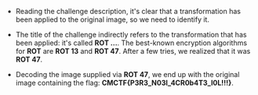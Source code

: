 - Reading the challenge description, it's clear that a transformation has been applied to the original image, so we need to identify it.

- The title of the challenge indirectly refers to the transformation that has been applied: it's called **ROT ...**. The best-known encryption algorithms for **ROT** are __ROT 13__ and __ROT 47__. After a few tries, we realized that it was __ROT 47__.

- Decoding the image supplied via __ROT 47__, we end up with the original image containing the flag: **CMCTF{P3R3_N03l_4CR0b4T3_l0L!!!}**.
